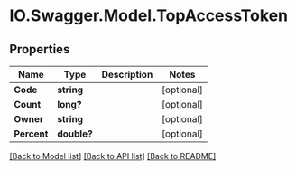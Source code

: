 # IO.Swagger.Model.TopAccessToken
## Properties

Name | Type | Description | Notes
------------ | ------------- | ------------- | -------------
**Code** | **string** |  | [optional] 
**Count** | **long?** |  | [optional] 
**Owner** | **string** |  | [optional] 
**Percent** | **double?** |  | [optional] 

[[Back to Model list]](../README.md#documentation-for-models) [[Back to API list]](../README.md#documentation-for-api-endpoints) [[Back to README]](../README.md)

